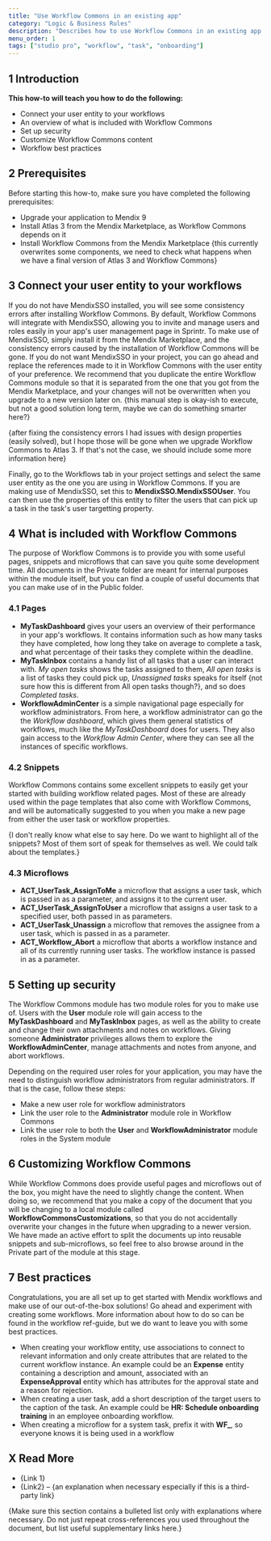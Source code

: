 ```yaml
---
title: "Use Workflow Commons in an existing app"
category: "Logic & Business Rules"
description: "Describes how to use Workflow Commons in an existing app in Mendix Studio Pro."
menu_order: 1
tags: ["studio pro", "workflow", "task", "onboarding"]
---
```


## 1 Introduction

**This how-to will teach you how to do the following:**

-   Connect your user entity to your workflows
-   An overview of what is included with Workflow Commons
-   Set up security
-   Customize Workflow Commons content
-   Workflow best practices

## 2 Prerequisites

Before starting this how-to, make sure you have completed the following prerequisites:

-   Upgrade your application to Mendix 9
-   Install Atlas 3 from the Mendix Marketplace, as Workflow Commons depends on it
-   Install Workflow Commons from the Mendix Marketplace {this currently overwrites some components, we need to check what happens when we have a final version of Atlas 3 and Workflow Commons}

## 3 Connect your user entity to your workflows

If you do not have MendixSSO installed, you will see some consistency errors after installing Workflow Commons. By default, Workflow Commons will integrate with MendixSSO, allowing you to invite and manage users and roles easily in your app's user management page in Sprintr. To make use of MendixSSO, simply install it from the Mendix Marketplace, and the consistency errors caused by the installation of Workflow Commons will be gone. If you do not want MendixSSO in your project, you can go ahead and replace the references made to it in Workflow Commons with the user entity of your preference. We recommend that you duplicate the entire Workflow Commons module so that it is separated from the one that you got from the Mendix Marketplace, and your changes will not be overwritten when you upgrade to a new version later on. {this manual step is okay-ish to execute, but not a good solution long term, maybe we can do something smarter here?}

{after fixing the consistency errors I had issues with design properties (easily solved), but I hope those will be gone when we upgrade Workflow Commons to Atlas 3. If that's not the case, we should include some more information here}

Finally, go to the Workflows tab in your project settings and select the same user entity as the one you are using in Workflow Commons. If you are making use of MendixSSO, set this to **MendixSSO.MendixSSOUser**. You can then use the properties of this entity to filter the users that can pick up a task in the task's user targetting property.

## 4 What is included with Workflow Commons

The purpose of Workflow Commons is to provide you with some useful pages, snippets and microflows that can save you quite some development time. All documents in the Private folder are meant for internal purposes within the module itself, but you can find a couple of useful documents that you can make use of in the Public folder.

### 4.1 Pages

-   **MyTaskDashboard** gives your users an overview of their performance in your app's workflows. It contains information such as how many tasks they have completed, how long they take on average to complete a task, and what percentage of their tasks they complete within the deadline.
-   **MyTaskInbox** contains a handy list of all tasks that a user can interact with. _My open tasks_ shows the tasks assigned to them, _All open tasks_ is a list of tasks they could pick up, _Unassigned tasks_ speaks for itself {not sure how this is different from All open tasks though?}, and so does _Completed tasks_.
-   **WorkflowAdminCenter** is a simple navigational page especially for workflow administrators. From here, a workflow administrator can go the the _Workflow dashboard_, which gives them general statistics of workflows, much like the _MyTaskDashboard_ does for users. They also gain access to the _Workflow Admin Center_, where they can see all the instances of specific workflows.

### 4.2 Snippets

Workflow Commons contains some excellent snippets to easily get your started with building workflow related pages. Most of these are already used within the page templates that also come with Workflow Commons, and will be automatically suggested to you when you make a new page from either the user task or workflow properties.

{I don't really know what else to say here. Do we want to highlight all of the snippets? Most of them sort of speak for themselves as well. We could talk about the templates.}

### 4.3 Microflows

-   **ACT_UserTask_AssignToMe** a microflow that assigns a user task, which is passed in as a parameter, and assigns it to the current user.
-   **ACT_UserTask_AssignToUser** a microflow that assigns a user task to a specified user, both passed in as parameters.
-   **ACT_UserTask_Unassign** a microflow that removes the assignee from a user task, which is passed in as a parameter.
-   **ACT_Workflow_Abort** a microflow that aborts a workflow instance and all of its currently running user tasks. The workflow instance is passed in as a parameter.

## 5 Setting up security

The Workflow Commons module has two module roles for you to make use of. Users with the **User** module role will gain access to the **MyTaskDashboard** and **MyTaskInbox** pages, as well as the ability to create and change their own attachments and notes on workflows. Giving someone **Administrator** privileges allows them to explore the **WorkflowAdminCenter**, manage attachments and notes from anyone, and abort workflows.

Depending on the required user roles for your application, you may have the need to distinguish workflow administrators from regular administrators. If that is the case, follow these steps:

-   Make a new user role for workflow administrators
-   Link the user role to the **Administrator** module role in Workflow Commons
-   Link the user role to both the **User** and **WorkflowAdministrator** module roles in the System module

## 6 Customizing Workflow Commons

While Workflow Commons does provide useful pages and microflows out of the box, you might have the need to slightly change the content. When doing so, we recommend that you make a copy of the document that you will be changing to a local module called **WorkflowCommonsCustomizations**, so that you do not accidentally overwrite your changes in the future when upgrading to a newer version. We have made an active effort to split the documents up into reusable snippets and sub-microflows, so feel free to also browse around in the Private part of the module at this stage.

## 7 Best practices

Congratulations, you are all set up to get started with Mendix workflows and make use of our out-of-the-box solutions! Go ahead and experiment with creating some workflows. More information about how to do so can be found in the workflow ref-guide, but we do want to leave you with some best practices.

-   When creating your workflow entity, use associations to connect to relevant information and only create attributes that are related to the current workflow instance. An example could be an **Expense** entity containing a description and amount, associated with an **ExpenseApproval** entity which has attributes for the approval state and a reason for rejection.
-   When creating a user task, add a short description of the target users to the caption of the task. An example could be **HR: Schedule onboarding training** in an employee onboarding workflow.
-   When creating a microflow for a system task, prefix it with **WF\_**, so everyone knows it is being used in a workflow

## X Read More

-   {Link 1}
-   {Link2} – {an explanation when necessary especially if this is a third-party link}

{Make sure this section contains a bulleted list only with explanations where necessary. Do not just repeat cross-references you used throughout the document, but list useful supplementary links here.}
